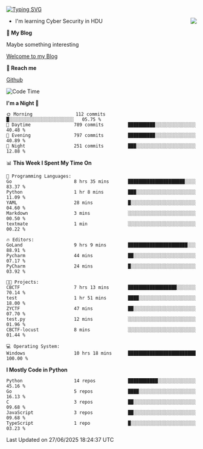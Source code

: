 [![Typing SVG](https://readme-typing-svg.herokuapp.com?font=Fira+Code&pause=1000&random=false&width=450&height=60&lines=Hello+%F0%9F%91%8B%F0%9F%8F%BB;I'm+JBNRZ)](https://git.io/typing-svg)

<a href="#">
  <img align="right" src="https://github-readme-stats.vercel.app/api?username=JBNRZ&show_icons=true&bg_color=15,f2f7fd,E0EAFC" />
</a>

- I'm learning Cyber Security in HDU

 **🌱 My Blog**

Maybe something interesting

[Welcome to my Blog](https://jbnrz.com.cn/)

 **💬 Reach me** 

[Github](https://github.com/JBNRZ)


<!--START_SECTION:waka-->
![Code Time](http://img.shields.io/badge/Code%20Time-1%2C292%20hrs%2032%20mins-blue)

**I'm a Night 🦉** 

```text
🌞 Morning                112 commits         █░░░░░░░░░░░░░░░░░░░░░░░░   05.75 % 
🌆 Daytime                789 commits         ██████████░░░░░░░░░░░░░░░   40.48 % 
🌃 Evening                797 commits         ██████████░░░░░░░░░░░░░░░   40.89 % 
🌙 Night                  251 commits         ███░░░░░░░░░░░░░░░░░░░░░░   12.88 % 
```


📊 **This Week I Spent My Time On** 

```text
💬 Programming Languages: 
Go                       8 hrs 35 mins       █████████████████████░░░░   83.37 % 
Python                   1 hr 8 mins         ███░░░░░░░░░░░░░░░░░░░░░░   11.09 % 
YAML                     28 mins             █░░░░░░░░░░░░░░░░░░░░░░░░   04.60 % 
Markdown                 3 mins              ░░░░░░░░░░░░░░░░░░░░░░░░░   00.50 % 
textmate                 1 min               ░░░░░░░░░░░░░░░░░░░░░░░░░   00.22 % 

🔥 Editors: 
GoLand                   9 hrs 9 mins        ██████████████████████░░░   88.91 % 
Pycharm                  44 mins             ██░░░░░░░░░░░░░░░░░░░░░░░   07.17 % 
PyCharm                  24 mins             █░░░░░░░░░░░░░░░░░░░░░░░░   03.92 % 

🐱‍💻 Projects: 
CBCTF                    7 hrs 13 mins       ██████████████████░░░░░░░   70.14 % 
test                     1 hr 51 mins        ████░░░░░░░░░░░░░░░░░░░░░   18.00 % 
ZYCTF                    47 mins             ██░░░░░░░░░░░░░░░░░░░░░░░   07.70 % 
test.py                  12 mins             ░░░░░░░░░░░░░░░░░░░░░░░░░   01.96 % 
CBCTF-locust             8 mins              ░░░░░░░░░░░░░░░░░░░░░░░░░   01.44 % 

💻 Operating System: 
Windows                  10 hrs 18 mins      █████████████████████████   100.00 % 
```

**I Mostly Code in Python** 

```text
Python                   14 repos            ███████████░░░░░░░░░░░░░░   45.16 % 
Go                       5 repos             ████░░░░░░░░░░░░░░░░░░░░░   16.13 % 
C                        3 repos             ██░░░░░░░░░░░░░░░░░░░░░░░   09.68 % 
JavaScript               3 repos             ██░░░░░░░░░░░░░░░░░░░░░░░   09.68 % 
TypeScript               1 repo              █░░░░░░░░░░░░░░░░░░░░░░░░   03.23 % 
```




 Last Updated on 27/06/2025 18:24:37 UTC
<!--END_SECTION:waka-->
